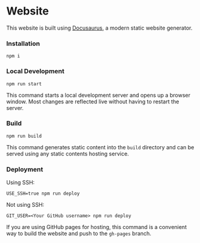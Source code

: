 # Website

This website is built using [Docusaurus](https://docusaurus.io/), a modern static website generator.

### Installation

```console
npm i
```

### Local Development

```consol
npm run start
```

This command starts a local development server and opens up a browser window. Most changes are reflected live without having to restart the server.

### Build

```console
npm run build
```

This command generates static content into the `build` directory and can be served using any static contents hosting service.

### Deployment

Using SSH:

```console
USE_SSH=true npm run deploy
```

Not using SSH:

```console
GIT_USER=<Your GitHub username> npm run deploy
```

If you are using GitHub pages for hosting, this command is a convenient way to build the website and push to the `gh-pages` branch.
